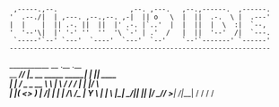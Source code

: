 
     ,-----.,--.                  ,--. ,---.   ,--.,------.  ,------.
    '  .--./|  | ,---. ,--.,--. ,-|  || o   \  |  ||  .-.  \ |  .---'
    |  |    |  || .-. ||  ||  |' .-. |`..'  |  |  ||  |  \  :|  `--, 
    '  '--'\|  |' '-' ''  ''  '\ `-' | .'  /   |  ||  '--'  /|  `---.
     `-----'`--' `---'  `----'  `---'  `--'    `--'`-------' `------'
    ----------------------------------------------------------------- 

___________            __                    .__    .__                  
\__    ___/___________/  |_ __ _____  _______|  |__ |__| ____  
  |    | /  _ \_  __ \   __\  |  \  \/ /  ___/  |  \|  |/    \  
  |    |(  <_> )  | \/|  | |  |  /\   /\___ \|   Y  \  |   |  \ 
  |____| \____/|__|   |__| |____/  \_//____  >___|  /__|___|  / 
                                           \/     \/        \/ 